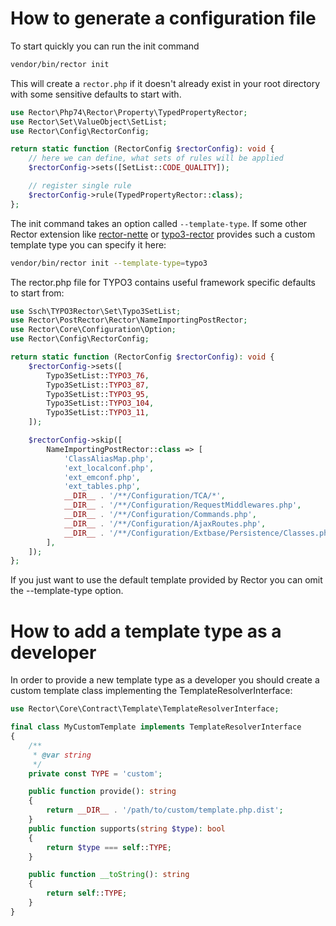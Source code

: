 # How to generate a configuration file

To start quickly you can run the init command

```bash
vendor/bin/rector init
```

This will create a `rector.php` if it doesn't already exist in your root directory with some sensitive defaults to start with.

```php
use Rector\Php74\Rector\Property\TypedPropertyRector;
use Rector\Set\ValueObject\SetList;
use Rector\Config\RectorConfig;

return static function (RectorConfig $rectorConfig): void {
    // here we can define, what sets of rules will be applied
    $rectorConfig->sets([SetList::CODE_QUALITY]);

    // register single rule
    $rectorConfig->rule(TypedPropertyRector::class);
};
```

The init command takes an option called `--template-type`.
If some other Rector extension like [rector-nette](https://github.com/rectorphp/rector-nette) or [typo3-rector](https://github.com/sabbelasichon/typo3-rector) provides such a custom template type you can specify it here:

```bash
vendor/bin/rector init --template-type=typo3
```

The rector.php file for TYPO3 contains useful framework specific defaults to start from:

```php
use Ssch\TYPO3Rector\Set\Typo3SetList;
use Rector\PostRector\Rector\NameImportingPostRector;
use Rector\Core\Configuration\Option;
use Rector\Config\RectorConfig;

return static function (RectorConfig $rectorConfig): void {
    $rectorConfig->sets([
        Typo3SetList::TYPO3_76,
        Typo3SetList::TYPO3_87,
        Typo3SetList::TYPO3_95,
        Typo3SetList::TYPO3_104,
        Typo3SetList::TYPO3_11,
    ]);

    $rectorConfig->skip([
        NameImportingPostRector::class => [
            'ClassAliasMap.php',
            'ext_localconf.php',
            'ext_emconf.php',
            'ext_tables.php',
            __DIR__ . '/**/Configuration/TCA/*',
            __DIR__ . '/**/Configuration/RequestMiddlewares.php',
            __DIR__ . '/**/Configuration/Commands.php',
            __DIR__ . '/**/Configuration/AjaxRoutes.php',
            __DIR__ . '/**/Configuration/Extbase/Persistence/Classes.php',
        ],
    ]);
};
```

If you just want to use the default template provided by Rector you can omit the --template-type option.

# How to add a template type as a developer
In order to provide a new template type as a developer you should create a custom template class implementing the TemplateResolverInterface:

```php
use Rector\Core\Contract\Template\TemplateResolverInterface;

final class MyCustomTemplate implements TemplateResolverInterface
{
    /**
     * @var string
     */
    private const TYPE = 'custom';

    public function provide(): string
    {
        return __DIR__ . '/path/to/custom/template.php.dist';
    }
    public function supports(string $type): bool
    {
        return $type === self::TYPE;
    }

    public function __toString(): string
    {
        return self::TYPE;
    }
}
```
